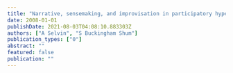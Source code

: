 ```yaml
---
title: "Narrative, sensemaking, and improvisation in participatory hypermedia construction"
date: 2008-01-01
publishDate: 2021-08-03T04:08:10.883303Z
authors: ["A Selvin", "S Buckingham Shum"]
publication_types: ["0"]
abstract: ""
featured: false
publication: ""
---
```


